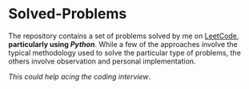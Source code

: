 # Solved-Problems
The repository contains a set of problems solved by me on [LeetCode](https://leetcode.com/yukkk/), **particularly using _Python_**. While a few of the approaches involve the typical methodology used to solve the particular type of problems, the others involve observation and personal implementation.  

*This could help acing the coding interview*.  
